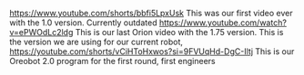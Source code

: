 https://www.youtube.com/shorts/bbfi5LpxUsk  This was our first video ever with the 1.0 version. Currently outdated
https://www.youtube.com/watch?v=ePWOdLc2ldg  This is our last Orion video with the 1.75 version. This is the version we are using for our current robot,
https://youtube.com/shorts/vCiHToHxwos?si=9FVUqHd-DgC-Iltj  This is our Oreobot 2.0 program for the first round, first engineers
